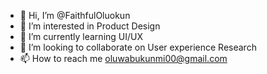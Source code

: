 - 👋 Hi, I’m @FaithfulOluokun
- 👀 I’m interested in Product Design
- 🌱 I’m currently learning UI/UX
- 💞️ I’m looking to collaborate on User experience Research
- 📫 How to reach me oluwabukunmi00@gmail.com

<!---
FaithfulOluokun/FaithfulOluokun is a ✨ special ✨ repository because its `README.md` (this file) appears on your GitHub profile.
You can click the Preview link to take a look at your changes.
--->
